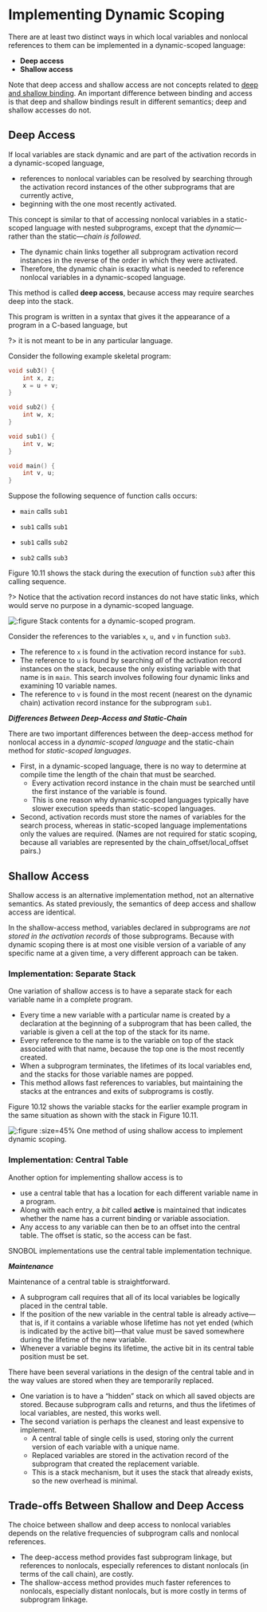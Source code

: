 # Implementing Dynamic Scoping

There are at least two distinct ways in which local variables and nonlocal references to them can be implemented in a dynamic-scoped language:

- **Deep access**
- **Shallow access**

Note that deep access and shallow access are not concepts related to [deep and shallow binding][]. An important difference between binding and access is that deep and shallow bindings result in different semantics; deep and shallow accesses do not.

[deep and shallow binding]: /notes/programming-language/程式語言概念/ch09/9-6?id=parameters-that-are-subprograms

## Deep Access

If local variables are stack dynamic and are part of the activation records in a dynamic-scoped language,

- references to nonlocal variables can be resolved by searching through the activation record instances of the other subprograms that are currently active,
- beginning with the one most recently activated.

This concept is similar to that of accessing nonlocal variables in a static-scoped language with nested subprograms, except that the *dynamic*—rather than the static—*chain is followed*.

- The dynamic chain links together all subprogram activation record instances in the reverse of the order in which they were activated.
- Therefore, the dynamic chain is exactly what is needed to reference nonlocal variables in a dynamic-scoped language.

This method is called **deep access**, because access may require searches deep into the stack.

<div class="alert-example">

This program is written in a syntax that gives it the appearance of a program in a C-based language, but

?> it is not meant to be in any particular language.

Consider the following example skeletal program:

```c
void sub3() {
    int x, z;
    x = u + v;
}

void sub2() {
    int w, x;
}

void sub1() {
    int v, w;
}

void main() {
    int v, u;
}
```

<div class="stepper">

Suppose the following sequence of function calls occurs:

- <div>

    `main` calls `sub1`

  </div>

- <div>

    `sub1` calls `sub1`

  </div>

- <div>

    `sub1` calls `sub2`

  </div>

- <div>

    `sub2` calls `sub3`

  </div>

</div>

Figure 10.11 shows the stack during the execution of function `sub3` after this calling sequence.

?> Notice that the activation record instances do not have static links, which would serve no purpose in a dynamic-scoped language.

![](./img/10.11.jpg ':figure Stack contents for a dynamic-scoped program.')

Consider the references to the variables `x`, `u`, and `v` in function `sub3`.

- The reference to `x` is found in the activation record instance for `sub3`.
- The reference to `u` is found by searching *all* of the activation record instances on the stack, because the only existing variable with that name is in `main`. This search involves following four dynamic links and examining 10 variable names.
- The reference to `v` is found in the most recent (nearest on the dynamic chain) activation record instance for the subprogram `sub1`.

</div>

***Differences Between Deep-Access and Static-Chain***

There are two important differences between the deep-access method for nonlocal access in a *dynamic-scoped language* and the static-chain method for *static-scoped languages*.

- First, in a dynamic-scoped language, there is no way to determine at compile time the length of the chain that must be searched.
    - Every activation record instance in the chain must be searched until the first instance of the variable is found.
    - This is one reason why dynamic-scoped languages typically have slower execution speeds than static-scoped languages.
- Second, activation records must store the names of variables for the search process, whereas in static-scoped language implementations only the values are required. (Names are not required for static scoping, because all variables are represented by the chain_offset/local_offset pairs.)

## Shallow Access

Shallow access is an alternative implementation method, not an alternative semantics. As stated previously, the semantics of deep access and shallow access are identical.

In the shallow-access method, variables declared in subprograms are *not stored in the activation records* of those subprograms. Because with dynamic scoping there is at most one visible version of a variable of any specific name at a given time, a very different approach can be taken.

### Implementation: Separate Stack

One variation of shallow access is to have a separate stack for each variable name in a complete program.

- Every time a new variable with a particular name is created by a declaration at the beginning of a subprogram that has been called, the variable is given a cell at the top of the stack for its name.
- Every reference to the name is to the variable on top of the stack associated with that name, because the top one is the most recently created.
- When a subprogram terminates, the lifetimes of its local variables end, and the stacks for those variable names are popped.
- This method allows fast references to variables, but maintaining the stacks at the entrances and exits of subprograms is costly.

Figure 10.12 shows the variable stacks for the earlier example program in the same situation as shown with the stack in Figure 10.11.

![](./img/10.12.jpg ':figure :size=45% One method of using shallow access to implement dynamic scoping.')

### Implementation: Central Table

Another option for implementing shallow access is to

- use a central table that has a location for each different variable name in a program.
- Along with each entry, a *bit* called **active** is maintained that indicates whether the name has a current binding or variable association.
- Any access to any variable can then be to an offset into the central table. The offset is static, so the access can be fast.

<div class="alert-example">

SNOBOL implementations use the central table implementation technique.

</div>

***Maintenance***

Maintenance of a central table is straightforward.

- A subprogram call requires that all of its local variables be logically placed in the central table.
- If the position of the new variable in the central table is already active—that is, if it contains a variable whose lifetime has not yet ended (which is indicated by the active bit)—that value must be saved somewhere during the lifetime of the new variable.
- Whenever a variable begins its lifetime, the active bit in its central table position must be set.

There have been several variations in the design of the central table and in the way values are stored when they are temporarily replaced.

- One variation is to have a “hidden” stack on which all saved objects are stored. Because subprogram calls and returns, and thus the lifetimes of local variables, are nested, this works well.
- The second variation is perhaps the cleanest and least expensive to implement.
    - A central table of single cells is used, storing only the current version of each variable with a unique name.
    - Replaced variables are stored in the activation record of the subprogram that created the replacement variable.
    - This is a stack mechanism, but it uses the stack that already exists, so the new overhead is minimal.

## Trade-offs Between Shallow and Deep Access

The choice between shallow and deep access to nonlocal variables depends on the relative frequencies of subprogram calls and nonlocal references.

- The deep-access method provides fast subprogram linkage, but references to nonlocals, especially references to distant nonlocals (in terms of the call chain), are costly.
- The shallow-access method provides much faster references to nonlocals, especially distant nonlocals, but is more costly in terms of subprogram linkage.
